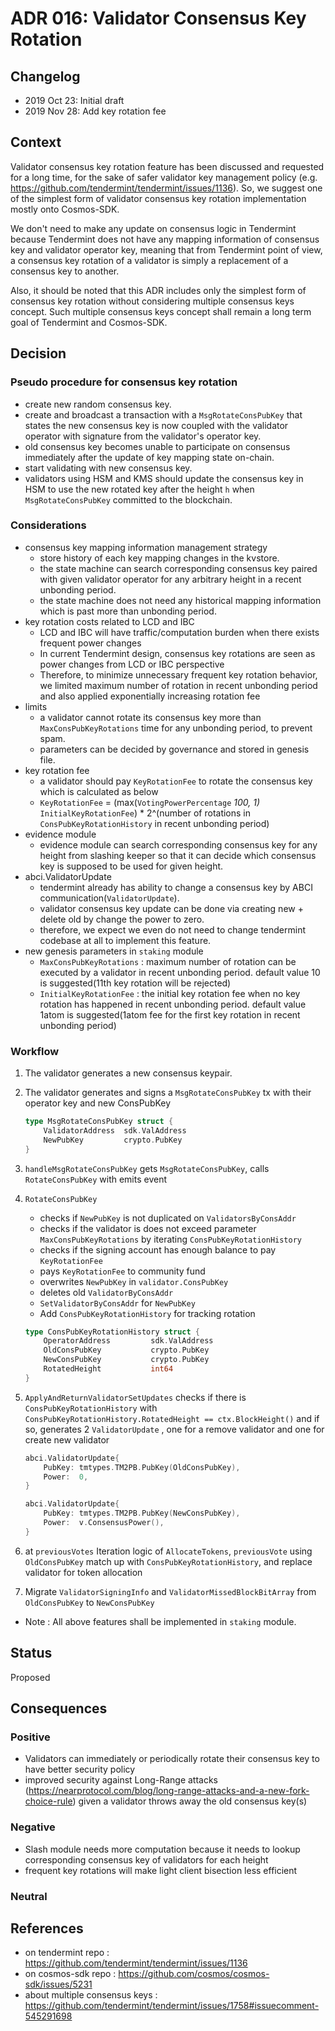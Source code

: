 # ADR 016: Validator Consensus Key Rotation

## Changelog

- 2019 Oct 23: Initial draft
- 2019 Nov 28: Add key rotation fee

## Context

Validator consensus key rotation feature has been discussed and requested for a long time, for the sake of safer validator key management policy (e.g. https://github.com/tendermint/tendermint/issues/1136). So, we suggest one of the simplest form of validator consensus key rotation implementation mostly onto Cosmos-SDK.

We don't need to make any update on consensus logic in Tendermint because Tendermint does not have any mapping information of consensus key and validator operator key, meaning that from Tendermint point of view, a consensus key rotation of a validator is simply a replacement of a consensus key to another.

Also, it should be noted that this ADR includes only the simplest form of consensus key rotation without considering multiple consensus keys concept. Such multiple consensus keys concept shall remain a long term goal of Tendermint and Cosmos-SDK.

## Decision

### Pseudo procedure for consensus key rotation

- create new random consensus key.
- create and broadcast a transaction with a `MsgRotateConsPubKey` that states the new consensus key is now coupled with the validator operator with signature from the validator's operator key.
- old consensus key becomes unable to participate on consensus immediately after the update of key mapping state on-chain.
- start validating with new consensus key.
- validators using HSM and KMS should update the consensus key in HSM to use the new rotated key after the height `h` when `MsgRotateConsPubKey` committed to the blockchain.

### Considerations

- consensus key mapping information management strategy
    - store history of each key mapping changes in the kvstore.
    - the state machine can search corresponding consensus key paired with given validator operator for any arbitrary height in a recent unbonding period.
    - the state machine does not need any historical mapping information which is past more than unbonding period.
- key rotation costs related to LCD and IBC
    - LCD and IBC will have traffic/computation burden when there exists frequent power changes
    - In current Tendermint design, consensus key rotations are seen as power changes from LCD or IBC perspective
    - Therefore, to minimize unnecessary frequent key rotation behavior, we limited maximum number of rotation in recent unbonding period and also applied exponentially increasing rotation fee
- limits
    - a validator cannot rotate its consensus key more than `MaxConsPubKeyRotations` time for any unbonding period, to prevent spam.
    - parameters can be decided by governance and stored in genesis file.
- key rotation fee
    - a validator should pay `KeyRotationFee` to rotate the consensus key which is calculated as below
    - `KeyRotationFee` = (max(`VotingPowerPercentage` *100, 1)* `InitialKeyRotationFee`) * 2^(number of rotations in `ConsPubKeyRotationHistory` in recent unbonding period)
- evidence module
    - evidence module can search corresponding consensus key for any height from slashing keeper so that it can decide which consensus key is supposed to be used for given height.
- abci.ValidatorUpdate
    - tendermint already has ability to change a consensus key by ABCI communication(`ValidatorUpdate`).
    - validator consensus key update can be done via creating new + delete old by change the power to zero.
    - therefore, we expect we even do not need to change tendermint codebase at all to implement this feature.
- new genesis parameters in `staking` module
    - `MaxConsPubKeyRotations` : maximum number of rotation can be executed by a validator in recent unbonding period. default value 10 is suggested(11th key rotation will be rejected)
    - `InitialKeyRotationFee` : the initial key rotation fee when no key rotation has happened in recent unbonding period. default value 1atom is suggested(1atom fee for the first key rotation in recent unbonding period)

### Workflow

1. The validator generates a new consensus keypair.
2. The validator generates and signs a `MsgRotateConsPubKey` tx with their operator key and new ConsPubKey

    ```go
    type MsgRotateConsPubKey struct {
        ValidatorAddress  sdk.ValAddress
        NewPubKey         crypto.PubKey
    }
    ```

3. `handleMsgRotateConsPubKey` gets `MsgRotateConsPubKey`, calls `RotateConsPubKey` with emits event
4. `RotateConsPubKey`
    - checks if `NewPubKey` is not duplicated on `ValidatorsByConsAddr`
    - checks if the validator is does not exceed parameter `MaxConsPubKeyRotations` by iterating `ConsPubKeyRotationHistory`
    - checks if the signing account has enough balance to pay `KeyRotationFee`
    - pays `KeyRotationFee` to community fund
    - overwrites `NewPubKey` in `validator.ConsPubKey`
    - deletes old `ValidatorByConsAddr`
    - `SetValidatorByConsAddr` for `NewPubKey`
    - Add `ConsPubKeyRotationHistory` for tracking rotation

    ```go
    type ConsPubKeyRotationHistory struct {
        OperatorAddress         sdk.ValAddress
        OldConsPubKey           crypto.PubKey
        NewConsPubKey           crypto.PubKey
        RotatedHeight           int64
    }
    ```

5. `ApplyAndReturnValidatorSetUpdates` checks if there is `ConsPubKeyRotationHistory` with `ConsPubKeyRotationHistory.RotatedHeight == ctx.BlockHeight()` and if so, generates 2 `ValidatorUpdate` , one for a remove validator and one for create new validator

    ```go
    abci.ValidatorUpdate{
        PubKey: tmtypes.TM2PB.PubKey(OldConsPubKey),
        Power:  0,
    }

    abci.ValidatorUpdate{
        PubKey: tmtypes.TM2PB.PubKey(NewConsPubKey),
        Power:  v.ConsensusPower(),
    }
    ```

6. at `previousVotes` Iteration logic of `AllocateTokens`,  `previousVote` using `OldConsPubKey` match up with `ConsPubKeyRotationHistory`, and replace validator for token allocation
7. Migrate `ValidatorSigningInfo` and `ValidatorMissedBlockBitArray` from `OldConsPubKey` to `NewConsPubKey`

- Note : All above features shall be implemented in `staking` module.

## Status

Proposed

## Consequences

### Positive

- Validators can immediately or periodically rotate their consensus key to have better security policy
- improved security against Long-Range attacks (https://nearprotocol.com/blog/long-range-attacks-and-a-new-fork-choice-rule) given a validator throws away the old consensus key(s)

### Negative

- Slash module needs more computation because it needs to lookup corresponding consensus key of validators for each height
- frequent key rotations will make light client bisection less efficient

### Neutral

## References

- on tendermint repo : https://github.com/tendermint/tendermint/issues/1136
- on cosmos-sdk repo : https://github.com/cosmos/cosmos-sdk/issues/5231
- about multiple consensus keys : https://github.com/tendermint/tendermint/issues/1758#issuecomment-545291698

